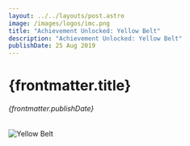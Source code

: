 ```yaml
---
layout: ../../layouts/post.astro
image: /images/logos/imc.png
title: "Achievement Unlocked: Yellow Belt"
description: "Achievement Unlocked: Yellow Belt"
publishDate: 25 Aug 2019
---
```


# {frontmatter.title}

###### {frontmatter.publishDate}

![Yellow Belt](/images/yellow-belt.png "Yellow Belt")
